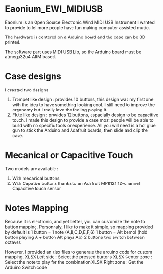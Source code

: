 # Eaonium_EWI_MIDIUSB
Eaonium is an Open Source Electronic Wind MIDI USB Instrument I wanted to provide to let more people have fun making computer assisted music.

The hardware is centered on a Arduino board and the case can be 3D printed.

The software part uses MIDI USB Lib, so the Arduino board must be atmega32u4 ARM based.

# Case designs
I created two designs
   1) Trompet like design : provides 10 buttons, this design was my first one with the idea to have something looking cool. I still need to improve the ergonomy but I really love the feeling playing it.
   2) Flute like design : provides 12 buttons, espacially design to be capacitive touch. I made this design to provide a case most people will be able to build with no specific tools or experience. All you will need is a hot glue gun to stick the Arduino and Adafruit boards, then slide and clip the case.

# Mecanical or Capacitive Touch
Two models are available :
   1) With mecanical buttons
   2) With Capative buttons thanks to an Adafruit MPR121 12-channel Capacitive touch sensor

# Notes Mapping
Because it is electronic, and yet better, you can customize the note to button mapping. Personnaly, I like to make it simple, so mapping provided by default is
1 button = 1 note (A,B,C,D,E,F,G)
1 button = Alt bemol (hold button playing A + button Alt plays Ab)
2 buttons two switch between octaves

However, I provided an xlsx files to generate the arduino code for custom mapping.
XLSX Left side : Select the pressed buttons
XLSX Center zone : Select the note to play for the combination
XLSX Right zone : Get the Arduino Switch code
